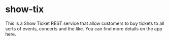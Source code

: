 # show-tix
This is a Show Ticket REST service that allow customers to buy tickets to all sorts of events, concerts and the like. You can find more
details on the app here.



